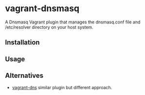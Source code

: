 vagrant-dnsmasq
===============

A Dnsmasq Vagrant plugin that manages the dnsmasq.conf file and /etc/resolver directory on your host system.

## Installation

## Usage



## Alternatives

 * [vagrant-dns](https://github.com/BerlinVagrant/vagrant-dns) similar plugin but different approach.